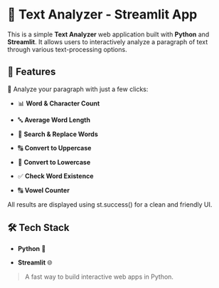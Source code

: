 📝 Text Analyzer - Streamlit App
================================

This is a simple **Text Analyzer** web application built with **Python** and **Streamlit**. It allows users to interactively analyze a paragraph of text through various text-processing options.

🚀 Features
-----------

🔹 Analyze your paragraph with just a few clicks:

*   📊 **Word & Character Count**
    
*   🔤 **Average Word Length**
    
*   🔎 **Search & Replace Words**
    
*   🔠 **Convert to Uppercase**
    
*   🔡 **Convert to Lowercase**
    
*   ✅ **Check Word Existence**
    
*   🔠 **Vowel Counter**
    

All results are displayed using st.success() for a clean and friendly UI.

🛠️ Tech Stack
--------------

*   **Python** 🐍
    
*   **Streamlit** 🌐
    

> A fast way to build interactive web apps in Python.